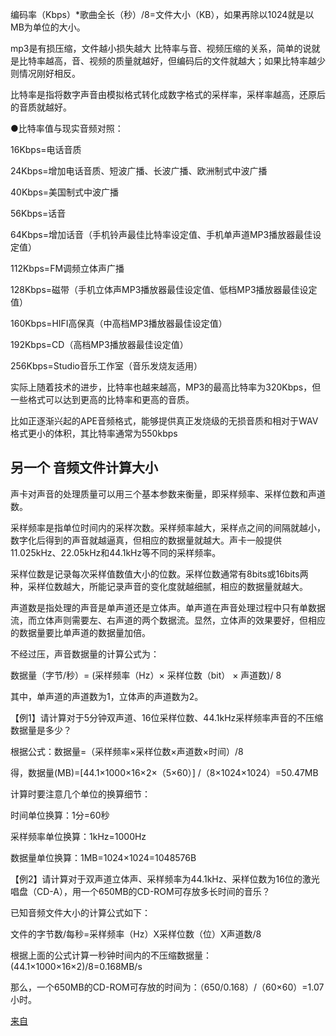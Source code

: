 编码率（Kbps）*歌曲全长（秒）/8=文件大小（KB），如果再除以1024就是以MB为单位的大小。

mp3是有损压缩，文件越小损失越大 比特率与音、视频压缩的关系，简单的说就是比特率越高，音、视频的质量就越好，但编码后的文件就越大；如果比特率越少则情况刚好相反。

比特率是指将数字声音由模拟格式转化成数字格式的采样率，采样率越高，还原后的音质就越好。

●比特率值与现实音频对照：

16Kbps=电话音质

24Kbps=增加电话音质、短波广播、长波广播、欧洲制式中波广播

40Kbps=美国制式中波广播

56Kbps=话音

64Kbps=增加话音（手机铃声最佳比特率设定值、手机单声道MP3播放器最佳设定值）

112Kbps=FM调频立体声广播

128Kbps=磁带（手机立体声MP3播放器最佳设定值、低档MP3播放器最佳设定值）

160Kbps=HIFI高保真（中高档MP3播放器最佳设定值）

192Kbps=CD（高档MP3播放器最佳设定值）

256Kbps=Studio音乐工作室（音乐发烧友适用）

实际上随着技术的进步，比特率也越来越高，MP3的最高比特率为320Kbps，但一些格式可以达到更高的比特率和更高的音质。

比如正逐渐兴起的APE音频格式，能够提供真正发烧级的无损音质和相对于WAV格式更小的体积，其比特率通常为550kbps


## 另一个 音频文件计算大小

声卡对声音的处理质量可以用三个基本参数来衡量，即采样频率、采样位数和声道数。

采样频率是指单位时间内的采样次数。采样频率越大，采样点之间的间隔就越小，数字化后得到的声音就越逼真，但相应的数据量就越大。声卡一般提供11.025kHz、22.05kHz和44.1kHz等不同的采样频率。

采样位数是记录每次采样值数值大小的位数。采样位数通常有8bits或16bits两种，采样位数越大，所能记录声音的变化度就越细腻，相应的数据量就越大。

声道数是指处理的声音是单声道还是立体声。单声道在声音处理过程中只有单数据流，而立体声则需要左、右声道的两个数据流。显然，立体声的效果要好，但相应的数据量要比单声道的数据量加倍。

不经过压，声音数据量的计算公式为：

数据量（字节/秒）= (采样频率（Hz）× 采样位数（bit） × 声道数)/ 8

其中，单声道的声道数为1，立体声的声道数为2。

 

【例1】请计算对于5分钟双声道、16位采样位数、44.1kHz采样频率声音的不压缩数据量是多少？

根据公式：数据量=（采样频率×采样位数×声道数×时间）/8

得，数据量(MB)=[44.1×1000×16×2×（5×60）] /（8×1024×1024）=50.47MB

计算时要注意几个单位的换算细节：

时间单位换算：1分=60秒

采样频率单位换算：1kHz=1000Hz

数据量单位换算：1MB=1024×1024=1048576B

 

【例2】请计算对于双声道立体声、采样频率为44.1kHz、采样位数为16位的激光唱盘（CD-A），用一个650MB的CD-ROM可存放多长时间的音乐？

已知音频文件大小的计算公式如下：

文件的字节数/每秒=采样频率（Hz）X采样位数（位）X声道数/8

根据上面的公式计算一秒钟时间内的不压缩数据量：(44.1×1000×16×2)/8=0.168MB/s

那么，一个650MB的CD-ROM可存放的时间为：（650/0.168）/（60×60）=1.07小时。

[来自](http://blog.sina.com.cn/s/blog_60715a1f0101b2ub.html)
